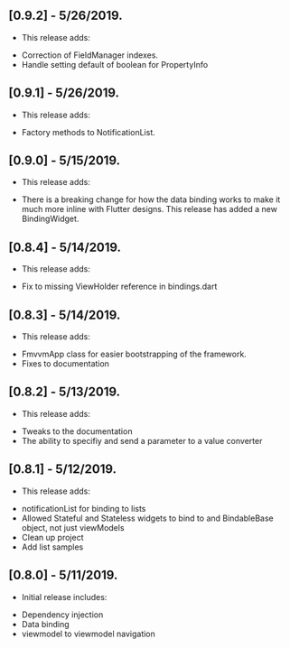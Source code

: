 ## [0.9.2] - 5/26/2019.

* This release adds:
 
- Correction of FieldManager indexes.
- Handle setting default of boolean for PropertyInfo

## [0.9.1] - 5/26/2019.

* This release adds:
 
- Factory methods to NotificationList.

## [0.9.0] - 5/15/2019.

* This release adds:
 
- There is a breaking change for how the data binding works to make it much more inline with Flutter designs. This release has added a new BindingWidget.

## [0.8.4] - 5/14/2019.

* This release adds:
 
- Fix to missing ViewHolder reference in bindings.dart

## [0.8.3] - 5/14/2019.

* This release adds:
 
- FmvvmApp class for easier bootstrapping of the framework.
- Fixes to documentation

## [0.8.2] - 5/13/2019.

* This release adds:
 
- Tweaks to the documentation
- The ability to specifiy and send a parameter to a value converter

## [0.8.1] - 5/12/2019.

* This release adds:
 
- notificationList for binding to lists
- Allowed Stateful and Stateless widgets to bind to and BindableBase object, not just viewModels
- Clean up project
- Add list samples

## [0.8.0] - 5/11/2019.

* Initial release includes:
 
- Dependency injection
- Data binding
- viewmodel to viewmodel navigation
